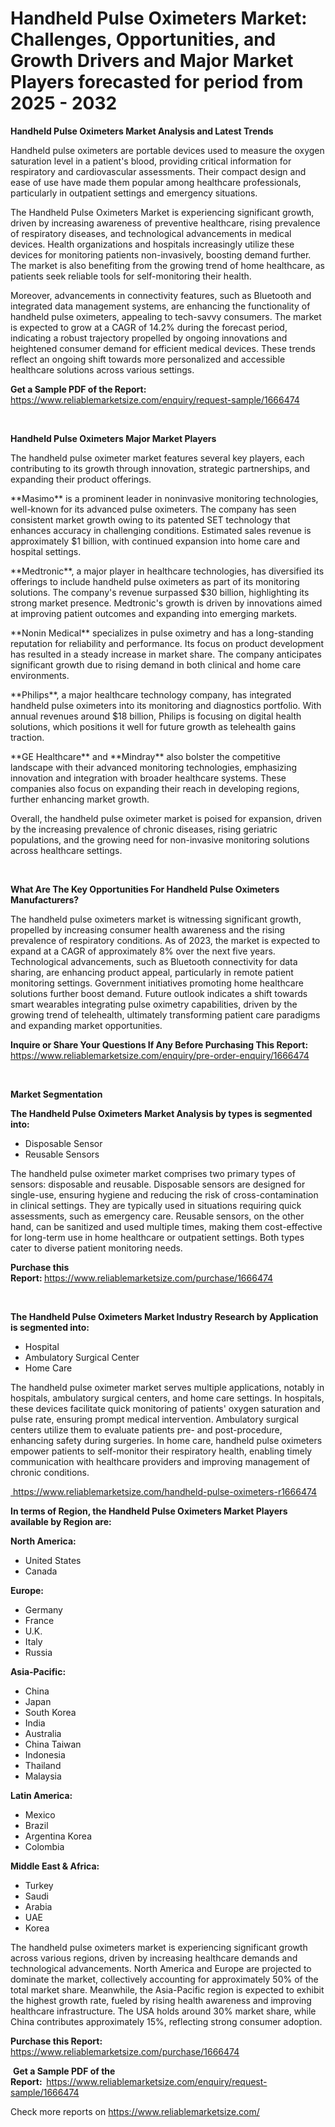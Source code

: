 <p><h1>Handheld Pulse Oximeters Market: Challenges, Opportunities, and Growth Drivers and Major Market Players forecasted for period from 2025 - 2032</h1></p><p><strong>Handheld Pulse Oximeters Market Analysis and Latest Trends</strong></p>
<p><p>Handheld pulse oximeters are portable devices used to measure the oxygen saturation level in a patient's blood, providing critical information for respiratory and cardiovascular assessments. Their compact design and ease of use have made them popular among healthcare professionals, particularly in outpatient settings and emergency situations.</p><p>The Handheld Pulse Oximeters Market is experiencing significant growth, driven by increasing awareness of preventive healthcare, rising prevalence of respiratory diseases, and technological advancements in medical devices. Health organizations and hospitals increasingly utilize these devices for monitoring patients non-invasively, boosting demand further. The market is also benefiting from the growing trend of home healthcare, as patients seek reliable tools for self-monitoring their health.</p><p>Moreover, advancements in connectivity features, such as Bluetooth and integrated data management systems, are enhancing the functionality of handheld pulse oximeters, appealing to tech-savvy consumers. The market is expected to grow at a CAGR of 14.2% during the forecast period, indicating a robust trajectory propelled by ongoing innovations and heightened consumer demand for efficient medical devices. These trends reflect an ongoing shift towards more personalized and accessible healthcare solutions across various settings.</p></p>
<p><strong>Get a Sample PDF of the Report:&nbsp;</strong> <a href="https://www.reliablemarketsize.com/enquiry/request-sample/1666474?utm_campaign=3176&utm_medium=2&utm_source=Github&utm_content=ia&utm_term=06032025&utm_id=handheld-pulse-oximeters">https://www.reliablemarketsize.com/enquiry/request-sample/1666474</a></p>
<p>&nbsp;</p>
<p><strong>Handheld Pulse Oximeters Major Market Players</strong></p>
<p><p>The handheld pulse oximeter market features several key players, each contributing to its growth through innovation, strategic partnerships, and expanding their product offerings. </p><p>**Masimo** is a prominent leader in noninvasive monitoring technologies, well-known for its advanced pulse oximeters. The company has seen consistent market growth owing to its patented SET technology that enhances accuracy in challenging conditions. Estimated sales revenue is approximately $1 billion, with continued expansion into home care and hospital settings.</p><p>**Medtronic**, a major player in healthcare technologies, has diversified its offerings to include handheld pulse oximeters as part of its monitoring solutions. The company's revenue surpassed $30 billion, highlighting its strong market presence. Medtronic's growth is driven by innovations aimed at improving patient outcomes and expanding into emerging markets.</p><p>**Nonin Medical** specializes in pulse oximetry and has a long-standing reputation for reliability and performance. Its focus on product development has resulted in a steady increase in market share. The company anticipates significant growth due to rising demand in both clinical and home care environments.</p><p>**Philips**, a major healthcare technology company, has integrated handheld pulse oximeters into its monitoring and diagnostics portfolio. With annual revenues around $18 billion, Philips is focusing on digital health solutions, which positions it well for future growth as telehealth gains traction.</p><p>**GE Healthcare** and **Mindray** also bolster the competitive landscape with their advanced monitoring technologies, emphasizing innovation and integration with broader healthcare systems. These companies also focus on expanding their reach in developing regions, further enhancing market growth.</p><p>Overall, the handheld pulse oximeter market is poised for expansion, driven by the increasing prevalence of chronic diseases, rising geriatric populations, and the growing need for non-invasive monitoring solutions across healthcare settings.</p></p>
<p>&nbsp;</p>
<p><strong>What Are The Key Opportunities For Handheld Pulse Oximeters Manufacturers?</strong></p>
<p><p>The handheld pulse oximeters market is witnessing significant growth, propelled by increasing consumer health awareness and the rising prevalence of respiratory conditions. As of 2023, the market is expected to expand at a CAGR of approximately 8% over the next five years. Technological advancements, such as Bluetooth connectivity for data sharing, are enhancing product appeal, particularly in remote patient monitoring settings. Government initiatives promoting home healthcare solutions further boost demand. Future outlook indicates a shift towards smart wearables integrating pulse oximetry capabilities, driven by the growing trend of telehealth, ultimately transforming patient care paradigms and expanding market opportunities.</p></p>
<p><strong>Inquire or Share Your Questions If Any Before Purchasing This Report:</strong> <a href="https://www.reliablemarketsize.com/enquiry/pre-order-enquiry/1666474?utm_campaign=3176&utm_medium=2&utm_source=Github&utm_content=ia&utm_term=06032025&utm_id=handheld-pulse-oximeters">https://www.reliablemarketsize.com/enquiry/pre-order-enquiry/1666474</a></p>
<p>&nbsp;</p>
<p><strong>Market Segmentation</strong></p>
<p><strong>The Handheld Pulse Oximeters Market Analysis by types is segmented into:</strong></p>
<p><ul><li>Disposable Sensor</li><li>Reusable Sensors</li></ul></p>
<p><p>The handheld pulse oximeter market comprises two primary types of sensors: disposable and reusable. Disposable sensors are designed for single-use, ensuring hygiene and reducing the risk of cross-contamination in clinical settings. They are typically used in situations requiring quick assessments, such as emergency care. Reusable sensors, on the other hand, can be sanitized and used multiple times, making them cost-effective for long-term use in home healthcare or outpatient settings. Both types cater to diverse patient monitoring needs.</p></p>
<p><strong>Purchase this Report:&nbsp;</strong><a href="https://www.reliablemarketsize.com/purchase/1666474?utm_campaign=3176&utm_medium=2&utm_source=Github&utm_content=ia&utm_term=06032025&utm_id=handheld-pulse-oximeters">https://www.reliablemarketsize.com/purchase/1666474</a></p>
<p>&nbsp;</p>
<p><strong>The Handheld Pulse Oximeters Market Industry Research by Application is segmented into:</strong></p>
<p><ul><li>Hospital</li><li>Ambulatory Surgical Center</li><li>Home Care</li></ul></p>
<p><p>The handheld pulse oximeter market serves multiple applications, notably in hospitals, ambulatory surgical centers, and home care settings. In hospitals, these devices facilitate quick monitoring of patients' oxygen saturation and pulse rate, ensuring prompt medical intervention. Ambulatory surgical centers utilize them to evaluate patients pre- and post-procedure, enhancing safety during surgeries. In home care, handheld pulse oximeters empower patients to self-monitor their respiratory health, enabling timely communication with healthcare providers and improving management of chronic conditions.</p></p>
<p><a href="https://www.reliablemarketsize.com/handheld-pulse-oximeters-r1666474?utm_campaign=3176&utm_medium=2&utm_source=Github&utm_content=ia&utm_term=06032025&utm_id=handheld-pulse-oximeters">&nbsp;https://www.reliablemarketsize.com/handheld-pulse-oximeters-r1666474</a></p>
<p><strong>In terms of Region, the Handheld Pulse Oximeters Market Players available by Region are:</strong></p>
<p>
    <p> <strong> North America: </strong>
        <ul>
            <li>United States</li>
            <li>Canada</li>
        </ul>
        </p> 
    <p> <strong> Europe: </strong>
        <ul>
            <li>Germany</li>
            <li>France</li>
            <li>U.K.</li>
            <li>Italy</li>
            <li>Russia</li>
        </ul>
        </p> 
    <p> <strong> Asia-Pacific: </strong>
        <ul>
            <li>China</li>
            <li>Japan</li>
            <li>South Korea</li>
            <li>India</li>
            <li>Australia</li>
            <li>China Taiwan</li>
            <li>Indonesia</li>
            <li>Thailand</li>
            <li>Malaysia</li>
        </ul>
        </p> 
    <p> <strong> Latin America: </strong>
        <ul>
            <li>Mexico</li>
            <li>Brazil</li>
            <li>Argentina Korea</li>
            <li>Colombia</li>
        </ul>
        </p> 
    <p> <strong> Middle East & Africa: </strong>
        <ul>
            <li>Turkey</li>
            <li>Saudi</li>
            <li>Arabia</li>
            <li>UAE</li>
            <li>Korea</li>
        </ul>
    </p>
    </p>
<p><p>The handheld pulse oximeters market is experiencing significant growth across various regions, driven by increasing healthcare demands and technological advancements. North America and Europe are projected to dominate the market, collectively accounting for approximately 50% of the total market share. Meanwhile, the Asia-Pacific region is expected to exhibit the highest growth rate, fueled by rising health awareness and improving healthcare infrastructure. The USA holds around 30% market share, while China contributes approximately 15%, reflecting strong consumer adoption.</p></p>
<p><strong>Purchase this Report: </strong><a href="https://www.reliablemarketsize.com/purchase/1666474?utm_campaign=3176&utm_medium=2&utm_source=Github&utm_content=ia&utm_term=06032025&utm_id=handheld-pulse-oximeters">https://www.reliablemarketsize.com/purchase/1666474</a></p>
<p>&nbsp;<strong>Get a Sample PDF of the Report:&nbsp;&nbsp;</strong><a href="https://www.reliablemarketsize.com/enquiry/request-sample/1666474?utm_campaign=3176&utm_medium=2&utm_source=Github&utm_content=ia&utm_term=06032025&utm_id=handheld-pulse-oximeters">https://www.reliablemarketsize.com/enquiry/request-sample/1666474</a></p>
<p><strong></strong></p>
<p>Check more reports on <a href="https://www.reliablemarketsize.com/?utm_campaign=3176&utm_medium=2&utm_source=Github&utm_content=ia&utm_term=06032025&utm_id=handheld-pulse-oximeters">https://www.reliablemarketsize.com/</a></p>